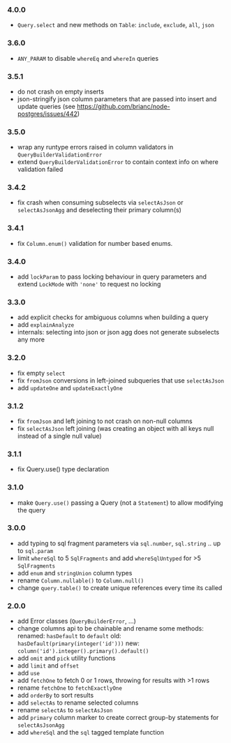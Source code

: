 ### 4.0.0

- `Query.select` and new methods on `Table`: `include`, `exclude`, `all`, `json`

### 3.6.0

- `ANY_PARAM` to disable `whereEq` and `whereIn` queries

### 3.5.1

- do not crash on empty inserts
- json-stringify json column parameters that are passed into insert and update queries
  (see https://github.com/brianc/node-postgres/issues/442)

### 3.5.0

- wrap any runtype errors raised in column validators in `QueryBuilderValidationError`
- extend `QueryBuilderValidationError` to contain context info on where validation failed

### 3.4.2

- fix crash when consuming subselects via `selectAsJson` or `selectAsJsonAgg` and deselecting their primary column(s)

### 3.4.1

- fix `Column.enum()` validation for number based enums.

### 3.4.0

- add `lockParam` to pass locking behaviour in query parameters and extend
  `LockMode` with `'none'` to request no locking

### 3.3.0

- add explicit checks for ambiguous columns when building a query
- add `explainAnalyze`
- internals: selecting into json or json agg does not generate subselects any more

### 3.2.0

- fix empty `select`
- fix `fromJson` conversions in left-joined subqueries that use `selectAsJson`
- add `updateOne` and `updateExactlyOne`

### 3.1.2

- fix `fromJson` and left joining to not crash on non-null columns
- fix `selectAsJson` left joining (was creating an object with all keys null instead of a single null value)

### 3.1.1

- fix Query.use() type declaration

### 3.1.0

- make `Query.use()` passing a Query (not a `Statement`) to allow modifying the query

### 3.0.0

- add typing to sql fragment parameters via `sql.number`, `sql.string` .. up to `sql.param`
- limit `whereSql` to 5 `SqlFragments` and add `whereSqlUntyped` for >5 `SqlFragments`
- add `enum` and `stringUnion` column types
- rename `Column.nullable()` to `Column.null()`
- change `query.table()` to create unique references every time its called

### 2.0.0

- add Error classes (`QueryBuilderError`, ...)
- change columns api to be chainable and rename some methods:
  renamed: `hasDefault` to `default`
  old: `hasDefault(primary(integer('id')))`
  new: `column('id').integer().primary().default()`
- add `omit` and `pick` utility functions
- add `limit` and `offset`
- add `use`
- add `fetchOne` to fetch 0 or 1 rows, throwing for results with >1 rows
- rename `fetchOne` to `fetchExactlyOne`
- add `orderBy` to sort results
- add `selectAs` to rename selected columns
- rename `selectAs` to `selectAsJson`
- add `primary` column marker to create correct group-by statements for `selectAsJsonAgg`
- add `whereSql` and the `sql` tagged template function
